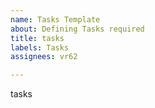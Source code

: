 ```yaml
---
name: Tasks Template
about: Defining Tasks required
title: tasks
labels: Tasks
assignees: vr62

---
```


tasks
